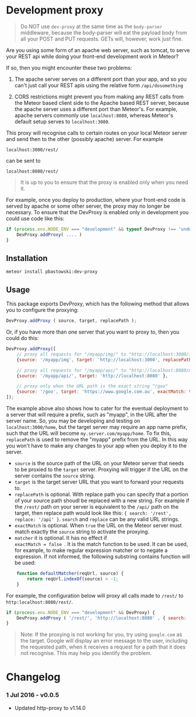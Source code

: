 # Development proxy

> Do NOT use `dev-proxy` at the same time as the `body-parser` middleware, because the body-parser will eat the payload body from all your POST and PUT requests. GETs will, however, work just fine.

Are you using some form of an apache web server, such as tomcat, to serve your REST api while doing your front-end development work in Meteor?

If so, then you might encounter these two problems:

1) The apache server serves on a different port than your app, and so you can't just call your REST apis using the relative form `/api/dosomething`

2) CORS restrictions might prevent you from making any REST calls from the Meteor based client side to the Apache based REST server, because the apache server uses a different port than Meteor's. For example, apache servers commonly use `localhost:8080`, whereas Meteor's default setup serves to `localhost:3000`.

This proxy will recognise calls to certain routes on your local Meteor server and send then to the other (possibly apache) server. For example  

    localhost:3000/rest/

can be sent to 

    localhost:8080/rest/


> It is up to you to ensure that the proxy is enabled only when you need it. 

For example, once you deploy to production, where your front-end code is served by apache or some other server, the proxy may no longer be necessary. To ensure that the DevProxy is enabled only in development you could use code like this:
  
```javascript
if (process.env.NODE_ENV === "development" && typeof DevProxy !== 'undefined') {
    DevProxy.addProxy( .... )
}
```


## Installation

    meteor install pbastowski:dev-proxy

## Usage

This package exports DevProxy, which has the following method that allows you to configure the proxying:

```javascript
DevProxy.addProxy ( source, target, replacePath );
```

Or, if you have more than one server that you want to proxy to, then you could do this:

```javascript
DevProxy.addProxy([
    // proxy all requests for "/myapp/img/" to "http://localhost:3000/img" (removing "/myapp")
    {source: '/myapp/img', target: 'http://localhost:3000', replacePath: { search: '/myapp/', replace: '/' }},

    // proxy all requests for "/myapp/api/" to "http://localhost:8080/myapp/api"
    {source: '/myapp/api/', target: 'http://localhost:8080' },

    // proxy only when the URL path is the exact string "/goo"
    {source: '/goo', target: 'https://www.google.com.au', exactMatch: true, replacePath: { search: '/goo', replace: '/' }}
]);
```

The example above also shows how to cater for the eventual deployment to a server that will require a prefix, such as "myapp", in the URL after the server name. So, you may be developing and testing on `localhost:3000/home`, but the target server may require an app name prefix, such that the URL will become `my.server.com/myapp/home`. To fix this, `replacePath` is used to remove the "myapp" prefix from the URL. In this way you won't have to make any changes to your app when you deploy it to the server.

- `source` is the source path of the URL on your Meteor server that needs to be proxied to the `target` server. Proxying will trigger if the URL on the server contains the `source` string.
- `target` is the target server URL that you want to forward your requests to.
- `replacePath` is optional. With replace path you can specify that a portion of your source path shoudl be replaced with a new string. For example if the `/rest/` path on your server is equivalent to the `/api/` path on the target, then replace path would look like this: `{ search: '/rest', replace: '/api' }`. `search` and `replace` can be any valid URL strings. 
- `exactMatch` is optional. When `true` the URL on the Meteor server must match exactly the `source` string to activate the proxying.
- `matcher` it is optional. It has no effect if <code> exactMatch = false </code>. It is the match function to be used. It can be used, for example, to make regular expression matcher or to negate a expression. If not informed, the following substring contains function will be used:
```javascript
    function defaultMatcher(reqUrl, source) {
        return reqUrl.indexOf(source) > -1;
    }
```

For example, the configuration below will proxy all calls made to `/rest/` to `http:localhost:8080/rest/`.

```javascript
if (process.env.NODE_ENV === "development" && DevProxy) {
    DevProxy.addProxy ( '/rest/', 'http://localhost:8080' , { search: '/rest', replace: '/api' } );
}
```

> Note: If the proxying is not working for you, try using `google.com` as the target. Google will display an error message to the user, including the requested path, when it receives a request for a path that it does not recognise. This may help you identify the problem.

# Changelog

### 1 Jul 2016 - v0.0.5

- Updated http-proxy to v1.14.0
